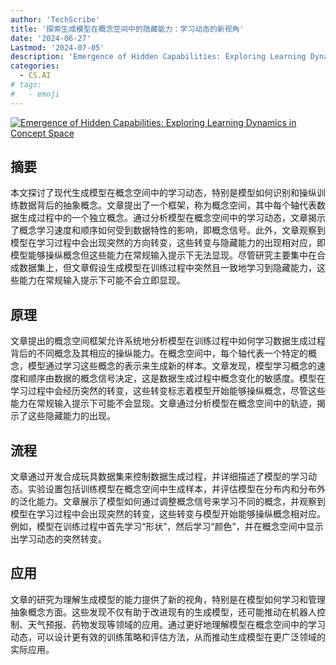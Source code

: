 ```yaml
---
author: 'TechScribe'
title: '探索生成模型在概念空间中的隐藏能力：学习动态的新视角'
date: '2024-06-27'
Lastmod: '2024-07-05'
description: 'Emergence of Hidden Capabilities: Exploring Learning Dynamics in Concept Space'
categories:
  - CS.AI
# tags:
#   - emoji
---
```


[![Emergence of Hidden Capabilities: Exploring Learning Dynamics in Concept Space](https://arxiv-research-1301205113.cos.ap-guangzhou.myqcloud.com/images/2406.19370v1.pdf_0.jpg)](https://arxiv.org/abs/2406.19370v1)

## 摘要

本文探讨了现代生成模型在概念空间中的学习动态，特别是模型如何识别和操纵训练数据背后的抽象概念。文章提出了一个框架，称为概念空间，其中每个轴代表数据生成过程中的一个独立概念。通过分析模型在概念空间中的学习动态，文章揭示了概念学习速度和顺序如何受到数据特性的影响，即概念信号。此外，文章观察到模型在学习过程中会出现突然的方向转变，这些转变与隐藏能力的出现相对应，即模型能够操纵概念但这些能力在常规输入提示下无法显现。尽管研究主要集中在合成数据集上，但文章假设生成模型在训练过程中突然且一致地学习到隐藏能力，这些能力在常规输入提示下可能不会立即显现。<!--more-->

## 原理

文章提出的概念空间框架允许系统地分析模型在训练过程中如何学习数据生成过程背后的不同概念及其相应的操纵能力。在概念空间中，每个轴代表一个特定的概念，模型通过学习这些概念的表示来生成新的样本。文章发现，模型学习概念的速度和顺序由数据的概念信号决定，这是数据生成过程中概念变化的敏感度。模型在学习过程中会经历突然的转变，这些转变标志着模型开始能够操纵概念，尽管这些能力在常规输入提示下可能不会显现。文章通过分析模型在概念空间中的轨迹，揭示了这些隐藏能力的出现。

## 流程

文章通过开发合成玩具数据集来控制数据生成过程，并详细描述了模型的学习动态。实验设置包括训练模型在概念空间中生成样本，并评估模型在分布内和分布外的泛化能力。文章展示了模型如何通过调整概念信号来学习不同的概念，并观察到模型在学习过程中会出现突然的转变，这些转变与模型开始能够操纵概念相对应。例如，模型在训练过程中首先学习“形状”，然后学习“颜色”，并在概念空间中显示出学习动态的突然转变。

## 应用

文章的研究为理解生成模型的能力提供了新的视角，特别是在模型如何学习和管理抽象概念方面。这些发现不仅有助于改进现有的生成模型，还可能推动在机器人控制、天气预报、药物发现等领域的应用。通过更好地理解模型在概念空间中的学习动态，可以设计更有效的训练策略和评估方法，从而推动生成模型在更广泛领域的实际应用。